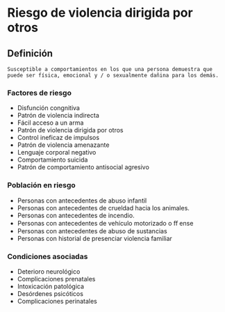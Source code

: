 # Riesgo de violencia dirigida por otros
## Definición
	Susceptible a comportamientos en los que una persona demuestra que puede ser física, emocional y / o sexualmente dañina para los demás.

### Factores de riesgo
- Disfunción congnitiva 
- Patrón de violencia indirecta
- Fácil acceso a un arma
- Patrón de violencia dirigida por
otros
- Control ineficaz de impulsos
- Patrón de violencia amenazante
- Lenguaje corporal negativo 
- Comportamiento suicida
- Patrón de comportamiento
antisocial agresivo


### Población en riesgo
- Personas con antecedentes de 
abuso infantil   
- Personas con antecedentes de 
crueldad hacia los animales.   
- Personas con antecedentes de 
incendio.    
- Personas con antecedentes de 
vehículo motorizado o ﬀ ense   
- Personas con antecedentes de 
abuso de sustancias   
- Personas con historial de 
presenciar violencia familiar  
 
### Condiciones asociadas
- Deterioro neurológico 
- Complicaciones prenatales
- Intoxicación patológica 
- Desórdenes psicóticos
- Complicaciones perinatales